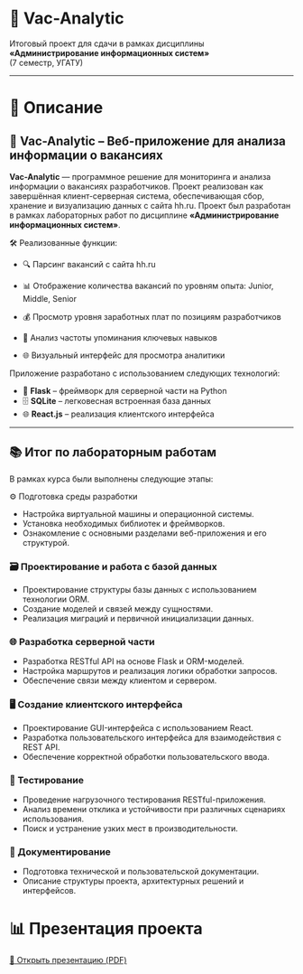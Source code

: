 # 🧠 Vac-Analytic

Итоговый проект для сдачи в рамках дисциплины
**«Администрирование информационных систем»**  
(7 семестр, УГАТУ)

---

# 📘 Описание


## 🧩 Vac-Analytic – Веб-приложение для анализа информации о вакансиях

**Vac-Analytic** — программное решение для мониторинга и анализа информации о вакансиях разработчиков. Проект реализован как завершённая клиент-серверная система, обеспечивающая сбор, хранение и визуализацию данных с сайта hh.ru. Проект был разработан в рамках лабораторных работ по дисциплине **«Администрирование информационных систем»**.  

🛠️ Реализованные функции:
- 🔍 Парсинг вакансий с сайта hh.ru

- 📊 Отображение количества вакансий по уровням опыта:
Junior, Middle, Senior

- 💰 Просмотр уровня заработных плат по позициям разработчиков

- 🧠 Анализ частоты упоминания ключевых навыков

- 🌐 Визуальный интерфейс для просмотра аналитики

Приложение разработано с использованием следующих технологий:
- 🐍 **Flask** – фреймворк для серверной части на Python
- 🗄️ **SQLite** – легковесная встроенная база данных
- 🌐 **React.js** – реализация клиентского интерфейса

---

## 📚 Итог по лабораторным работам

В рамках курса были выполнены следующие этапы:

⚙️ Подготовка среды разработки
- Настройка виртуальной машины и операционной системы.
- Установка необходимых библиотек и фреймворков.
- Ознакомление с основными разделами веб-приложения и его структурой.

### 🗃 Проектирование и работа с базой данных
- Проектирование структуры базы данных с использованием технологии ORM.
- Создание моделей и связей между сущностями.
- Реализация миграций и первичной инициализации данных.

### 🌐 Разработка серверной части
- Разработка RESTful API на основе Flask и ORM-моделей.
- Настройка маршрутов и реализация логики обработки запросов.
- Обеспечение связи между клиентом и сервером.

### 🖥 Создание клиентского интерфейса
- Проектирование GUI-интерфейса с использованием React.
- Разработка пользовательского интерфейса для взаимодействия с REST API.
- Обеспечение корректной обработки пользовательского ввода.

### 🧪 Тестирование
- Проведение нагрузочного тестирования RESTful-приложения.
- Анализ времени отклика и устойчивости при различных сценариях использования.
- Поиск и устранение узких мест в производительности.

### 📄 Документирование
- Подготовка технической и пользовательской документации.
- Описание структуры проекта, архитектурных решений и интерфейсов.

# 📊 Презентация проекта

[📄 Открыть презентацию (PDF)](./presentation.pdf)
